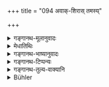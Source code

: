 +++
title = "094 अवाक्-शिरास् तमस्य्"

+++

<details><summary>गङ्गानथ-मूलानुवादः</summary>

‘Headlong, in blind darkness shall the sinner fall into hell, who, on being interrogated in the course of a judicial investigation, answers the question falsely.—(94)
</details>

<details><summary>मेधातिथिः</summary>

निमित्तं पृष्टो यो **वितथम्** असत्यं वक्ति स तेन **किल्बिषेन** पापेन गृहीत ऊर्ध्वपादो ऽधोमुखो महति गाढे **तमसि नरकं** यातनास्थानं तत्प्राप्नोतीत्य् अर्थः । अन्यस्मिंस् **तमसि** किंचिद् दृश्यते तत्र तु न किंचिद् एवेत्य् **अन्ध्**अग्रहणम् ॥ ८.९४ ॥
</details>

<details><summary>गङ्गानथ-भाष्यानुवादः</summary>

On being questioned regarding the subject-matter of the investigation,
if one should state what is not true,—by that sin he falls into
‘*hell*’—the place of punishment—with his feet held upwards and the head
hanging below—into intense darkness. In ordinary darkness, people can
see something, but in the darkness referred to, nothing can be seen;
hence the epithet ‘*blind*.’—(94)
</details>

<details><summary>गङ्गानथ-टिप्पन्यः</summary>

This verse is quoted in *Kṛtyakalpataru* (35a);—in *Aparārka* (p.
674);—and in *Smṛticandrikā* (Vyavahāra, p. 204).
</details>

<details><summary>गङ्गानथ-तुल्य-वाक्यानि</summary>

**(verses 8.89-97)**

\[See the texts under [79 *et
seq*.]\]
</details>

<details><summary>Bühler</summary>

094	'Headlong, in utter darkness shall the sinful man tumble into hell, who being interrogated in a judicial inquiry answers one question falsely.
</details>

